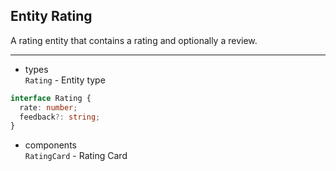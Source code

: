## Entity Rating

A rating entity that contains a rating and optionally a review.

---

- types  
  `Rating` - Entity type

```typescript
interface Rating {
  rate: number;
  feedback?: string;
}
```

- components  
  `RatingCard` - Rating Card
